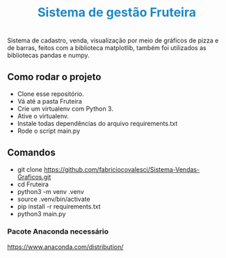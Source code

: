 
<div align="center">
  <h1 style="color:#1F89C6;padding:20px;">Sistema de gestão Fruteira</h1> 
</div>

 Sistema de cadastro, venda, visualização por meio de gráficos de pizza e de barras, feitos com a biblioteca matplotlib, também foi utilizados as bibliotecas pandas e numpy.
 
## Como rodar o projeto
* Clone esse repositório.
* Vá até a pasta Fruteira
* Crie um virtualenv com Python 3.
* Ative o virtualenv.
* Instale todas dependências do arquivo requirements.txt
* Rode o script main.py

## Comandos
* git clone https://github.com/fabriciocovalesci/Sistema-Vendas-Graficos.git
* cd Fruteira
* python3 -m venv .venv
* source .venv/bin/activate
* pip install -r requirements.txt
* python3 main.py


### Pacote Anaconda necessário
https://www.anaconda.com/distribution/

